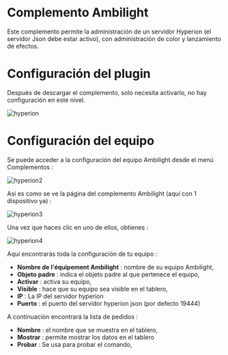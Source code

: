 # Complemento Ambilight

Este complemento permite la administración de un servidor Hyperion (el servidor Json debe estar activo), con administración de color y lanzamiento de efectos.

# Configuración del plugin 

Después de descargar el complemento, solo necesita activarlo, no hay configuración en este nivel.

![hyperion](../images/hyperion.PNG)

# Configuración del equipo 

Se puede acceder a la configuración del equipo Ambilight desde el menú Complementos :

![hyperion2](../images/hyperion2.PNG)

Así es como se ve la página del complemento Ambilight (aquí con 1 dispositivo ya) :

![hyperion3](../images/hyperion3.PNG)

Una vez que haces clic en uno de ellos, obtienes :

![hyperion4](../images/hyperion4.PNG)

Aquí encontrarás toda la configuración de tu equipo :

-   **Nombre de l'équipement Ambilight** : nombre de su equipo Ambilight,
-   **Objeto padre** : indica el objeto padre al que pertenece el equipo,
-   **Activar** : activa su equipo,
-   **Visible** : hace que su equipo sea visible en el tablero,
-   **IP** : La IP del servidor hyperion
-   **Puerto** : el puerto del servidor hyperion json (por defecto 19444)

A continuación encontrará la lista de pedidos :

-   **Nombre** : el nombre que se muestra en el tablero,
-   **Mostrar** : permite mostrar los datos en el tablero
-   **Probar** : Se usa para probar el comando,


